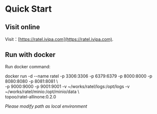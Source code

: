# Quick Start

## Visit online

Visit：[https://ratel.ivipa.com](https://ratel.ivipa.com).

## Run with docker

Run docker command:

docker run -d --name ratel -p 3306:3306 -p 6379:6379 -p 8000:8000 -p 8080:8080 -p 8081:8081 \  
 -p 9000:9000 -p 9001:9001 -v ~/works/ratel/logs:/opt/logs -v ~/works/ratel/minio:/opt/minio/data \  
 topoo/ratel-allinone:0.2.0

_Please modify path as local environment_
